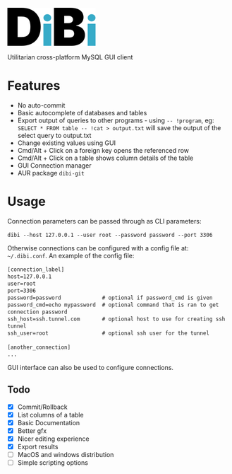![Dibi](https://raw.githubusercontent.com/janza/dibi/e9e0cb8d6e9dc48233bdde16594731ccb5aaf4f5/dibi.png)

Utilitarian cross-platform MySQL GUI client

# Features

- No auto-commit
- Basic autocomplete of databases and tables
- Export output of queries to other programs - using `-- !program`, eg: `SELECT * FROM table -- !cat > output.txt` will save the output of the select query to output.txt
- Change existing values using GUI
- Cmd/Alt + Click on a foreign key opens the referenced row
- Cmd/Alt + Click on a table shows column details of the table
- GUI Connection manager
- AUR package `dibi-git`

# Usage

Connection parameters can be passed through as CLI parameters:

    dibi --host 127.0.0.1 --user root --password password --port 3306

Otherwise connections can be configured with a config file at: `~/.dibi.conf`. An example of the config file:

    [connection_label]
    host=127.0.0.1
    user=root
    port=3306
    password=password             # optional if password_cmd is given
    password_cmd=echo mypassword  # optional command that is ran to get connection password
    ssh_host=ssh.tunnel.com       # optional host to use for creating ssh tunnel
    ssh_user=root                 # optional ssh user for the tunnel

    [another_connection]
    ...

GUI interface can also be used to configure connections.

## Todo

- [x] Commit/Rollback
- [x] List columns of a table
- [X] Basic Documentation
- [x] Better gfx
- [x] Nicer editing experience
- [x] Export results
- [ ] MacOS and windows distribution
- [ ] Simple scripting options
